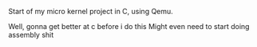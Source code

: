 Start of my micro kernel project in C, using Qemu.


Well, gonna get better at c before i do this
Might even need to start doing assembly shit

